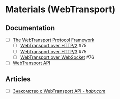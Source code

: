 # Materials (WebTransport)

## Documentation

- [ ] [The WebTransport Protocol Framework](https://datatracker.ietf.org/doc/html/[draft-ietf-webtrans-overview-06)
  - [ ] [WebTransport over HTTP/2](https://datatracker.ietf.org/doc/html/draft-ietf-webtrans-http2-07) #75
  - [ ] [WebTransport over HTTP/3](https://datatracker.ietf.org/doc/html/draft-ietf-webtrans-http3/) #75
  - [ ] [WebTransport over WebSocket](https://datatracker.ietf.org/doc/html/draft-richter-webtransport-websocket-00) #76
- [ ] [WebTransport API](https://developer.mozilla.org/en-US/docs/Web/API/WebTransport_API)

## Articles

- [ ] [Знакомство с WebTransport API - *habr.com*](https://habr.com/ru/companies/timeweb/articles/782448/)

